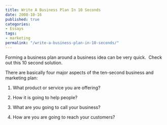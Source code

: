 ```yaml
---
title: Write A Business Plan In 10 Seconds
date: 2008-10-16
published: true
categories:
- Essays
tags:
- marketing
permalink: "/write-a-business-plan-in-10-seconds/"
---
```

Forming a business plan around a business idea can be very quick.  Check out this 10 second solution.

There are basically four major aspects of the ten-second business and marketing plan:

1) What product or service you are offering?

2) How it is going to help people?

3) What are you going to call your business?

4) How are you are going to reach your customers?